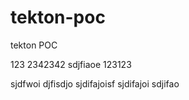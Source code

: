 # tekton-poc
tekton POC


123
2342342
sdjfiaoe
123123

sjdfwoi
djfisdjo
sjdifajoisf
sjdifajoi
sdjifao

